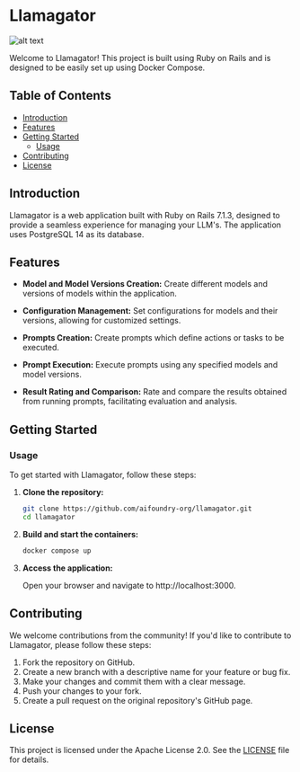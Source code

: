 # Llamagator

![alt text](public/logo.png)

Welcome to Llamagator! This project is built using Ruby on Rails and is designed to be easily set up using Docker Compose.

## Table of Contents
- [Introduction](#introduction)
- [Features](#features)
- [Getting Started](#getting-started)
  - [Usage](#usage)
- [Contributing](#contributing)
- [License](#license)

## Introduction

Llamagator is a web application built with Ruby on Rails 7.1.3, designed to provide a seamless experience for managing your LLM's. The application uses PostgreSQL 14 as its database.

## Features

- **Model and Model Versions Creation:**
  Create different models and versions of models within the application.
  
- **Configuration Management:**
  Set configurations for models and their versions, allowing for customized settings.
  
- **Prompts Creation:**
  Create prompts which define actions or tasks to be executed.
  
- **Prompt Execution:**
  Execute prompts using any specified models and model versions.
  
- **Result Rating and Comparison:**
  Rate and compare the results obtained from running prompts, facilitating evaluation and analysis.

## Getting Started

### Usage

To get started with Llamagator, follow these steps:

1. **Clone the repository:**

   ```bash
   git clone https://github.com/aifoundry-org/llamagator.git
   cd llamagator

2. **Build and start the containers:**

   ```bash
   docker compose up

3. **Access the application:**

   Open your browser and navigate to http://localhost:3000.

## Contributing

We welcome contributions from the community! If you'd like to contribute to Llamagator, please follow these steps:

1. Fork the repository on GitHub.
2. Create a new branch with a descriptive name for your feature or bug fix.
3. Make your changes and commit them with a clear message.
4. Push your changes to your fork.
5. Create a pull request on the original repository's GitHub page.

## License

This project is licensed under the Apache License 2.0. See the [LICENSE](LICENSE) file for details.
